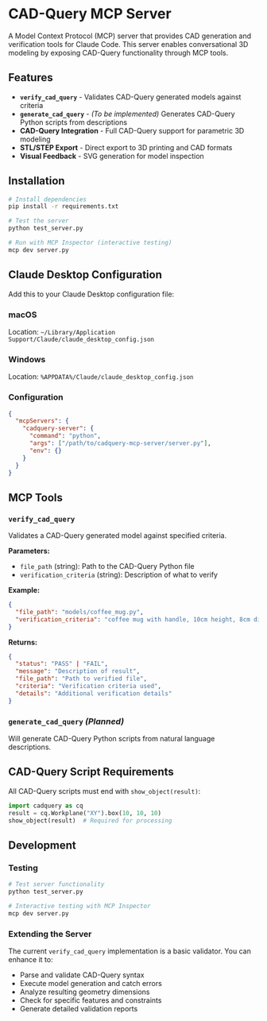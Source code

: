 # CAD-Query MCP Server

A Model Context Protocol (MCP) server that provides CAD generation and verification tools for Claude Code. This server enables conversational 3D modeling by exposing CAD-Query functionality through MCP tools.

## Features

- **`verify_cad_query`** - Validates CAD-Query generated models against criteria
- **`generate_cad_query`** - *(To be implemented)* Generates CAD-Query Python scripts from descriptions
- **CAD-Query Integration** - Full CAD-Query support for parametric 3D modeling
- **STL/STEP Export** - Direct export to 3D printing and CAD formats
- **Visual Feedback** - SVG generation for model inspection

## Installation

```bash
# Install dependencies
pip install -r requirements.txt

# Test the server
python test_server.py

# Run with MCP Inspector (interactive testing)
mcp dev server.py
```

## Claude Desktop Configuration

Add this to your Claude Desktop configuration file:

### macOS
Location: `~/Library/Application Support/Claude/claude_desktop_config.json`

### Windows
Location: `%APPDATA%/Claude/claude_desktop_config.json`

### Configuration
```json
{
  "mcpServers": {
    "cadquery-server": {
      "command": "python",
      "args": ["/path/to/cadquery-mcp-server/server.py"],
      "env": {}
    }
  }
}
```

## MCP Tools

### `verify_cad_query`

Validates a CAD-Query generated model against specified criteria.

**Parameters:**
- `file_path` (string): Path to the CAD-Query Python file
- `verification_criteria` (string): Description of what to verify

**Example:**
```json
{
  "file_path": "models/coffee_mug.py",
  "verification_criteria": "coffee mug with handle, 10cm height, 8cm diameter"
}
```

**Returns:**
```json
{
  "status": "PASS" | "FAIL",
  "message": "Description of result", 
  "file_path": "Path to verified file",
  "criteria": "Verification criteria used",
  "details": "Additional verification details"
}
```

### `generate_cad_query` *(Planned)*

Will generate CAD-Query Python scripts from natural language descriptions.

## CAD-Query Script Requirements

All CAD-Query scripts must end with `show_object(result)`:

```python
import cadquery as cq
result = cq.Workplane("XY").box(10, 10, 10)
show_object(result)  # Required for processing
```

## Development

### Testing
```bash
# Test server functionality
python test_server.py

# Interactive testing with MCP Inspector
mcp dev server.py
```

### Extending the Server

The current `verify_cad_query` implementation is a basic validator. You can enhance it to:

- Parse and validate CAD-Query syntax
- Execute model generation and catch errors
- Analyze resulting geometry dimensions
- Check for specific features and constraints
- Generate detailed validation reports